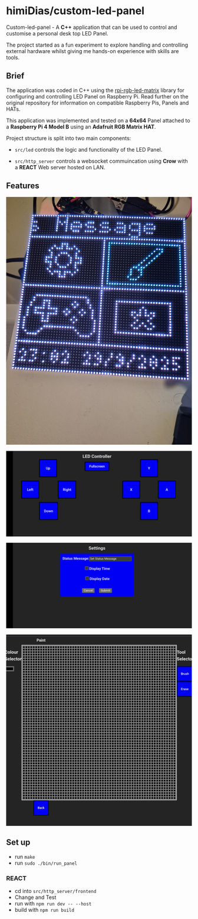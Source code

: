 # himiDias/custom-led-panel

Custom-led-panel - A **C++** application that can be used to control and customise a personal desk top LED Panel.

The project started as a fun experiment to explore handling and controlling external hardware whilst giving me hands-on experience with skills are tools.

## Brief

The application was coded in C++ using the [rpi-rgb-led-matrix](https://github.com/hzeller/rpi-rgb-led-matrix) library for configuring and controlling LED Panel on Raspberry Pi. Read further on the original repository for information on compatible Raspberry Pis, Panels and HATs.

This application was implemented and tested on a **64x64** Panel attached to a **Raspberry Pi 4 Model B** using an **Adafruit RGB Matrix HAT**.

Project structure is split into two main components:

- `src/led` controls the logic and functionality of the LED Panel.

- `src/http_server` controls a websocket commuincation using **Crow** with a **REACT** Web server hosted on LAN.

## Features

![LED Panel - Main Screen](/assets/panel_main.jpg)

![Control Site - Main Screen](/assets/site_main.jpg)

![Control Site - Main Screen](/assets/site_settings.jpg)

![Control Site - Main Screen](/assets/site_draw.jpg)

## Set up

- run `make`
- run `sudo ./bin/run_panel`

### REACT

- cd into `src/http_server/frontend`
- Change and Test
- run with `npm run dev -- --host`
- build with `npm run build`
